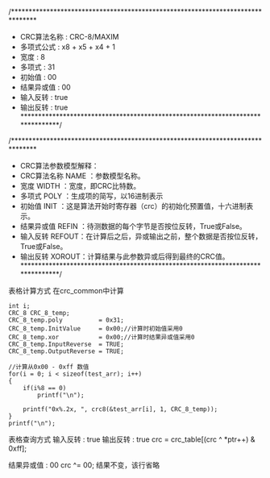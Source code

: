/*******************************************************************************
* CRC算法名称   : CRC-8/MAXIM
* 多项式公式    : x8 + x5 + x4 + 1
* 宽度          : 8
* 多项式        : 31
* 初始值        : 00
* 结果异或值    : 00
* 输入反转      : true
* 输出反转      : true
*******************************************************************************/

/*******************************************************************************
* CRC算法参数模型解释： 
* CRC算法名称 NAME  ：参数模型名称。 
* 宽度        WIDTH ：宽度，即CRC比特数。 
* 多项式      POLY  ：生成项的简写，以16进制表示 
* 初始值      INIT  ：这是算法开始时寄存器（crc）的初始化预置值，十六进制表示。 
* 结果异或值  REFIN ：待测数据的每个字节是否按位反转，True或False。 
* 输入反转    REFOUT：在计算后之后，异或输出之前，整个数据是否按位反转，True或False。 
* 输出反转    XOROUT：计算结果与此参数异或后得到最终的CRC值。
*******************************************************************************/

表格计算方式
    在crc_common中计算

    int i;
    CRC_8 CRC_8_temp;
    CRC_8_temp.poly          = 0x31;
    CRC_8_temp.InitValue     = 0x00;//计算时初始值采用0
    CRC_8_temp.xor           = 0x00;//计算时结果异或值采用0
    CRC_8_temp.InputReverse  = TRUE;
    CRC_8_temp.OutputReverse = TRUE;
    
    //计算从0x00 - 0xff 数值
    for(i = 0; i < sizeof(test_arr); i++)
    {
        if(i%8 == 0)
            printf("\n");
        
        printf("0x%.2x, ", crc8(&test_arr[i], 1, CRC_8_temp));
    }
    printf("\n");

表格查询方式
输入反转      : true
输出反转      : true
crc = crc_table[(crc ^ *ptr++) & 0xff];

结果异或值    : 00
crc ^= 00;
结果不变，该行省略
